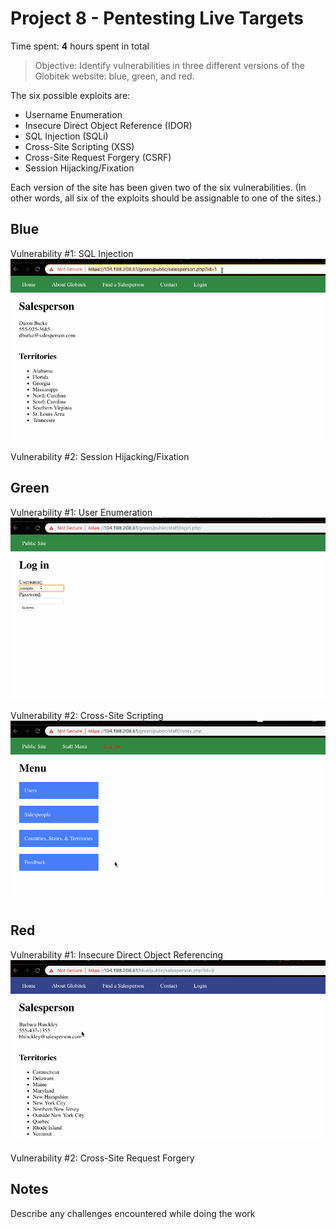 # Project 8 - Pentesting Live Targets

Time spent: **4** hours spent in total

> Objective: Identify vulnerabilities in three different versions of the Globitek website: blue, green, and red.

The six possible exploits are:
* Username Enumeration
* Insecure Direct Object Reference (IDOR)
* SQL Injection (SQLi)
* Cross-Site Scripting (XSS)
* Cross-Site Request Forgery (CSRF)
* Session Hijacking/Fixation

Each version of the site has been given two of the six vulnerabilities. (In other words, all six of the exploits should be assignable to one of the sites.)

## Blue

Vulnerability #1: SQL Injection
![](pt_sql.gif)

Vulnerability #2: Session Hijacking/Fixation


## Green

Vulnerability #1: User Enumeration
![](pt_user.gif)

Vulnerability #2: Cross-Site Scripting
![](pt_xss.gif)


## Red

Vulnerability #1: Insecure Direct Object Referencing
![](pt_idor.gif)

Vulnerability #2: Cross-Site Request Forgery


## Notes

Describe any challenges encountered while doing the work
